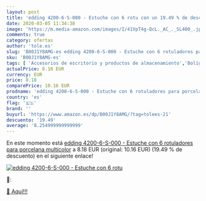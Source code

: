 ```yaml
---
layout: post
title: 'edding 4200-6-S-000 - Estuche con 6 rotu con un 19.49 % de descuento'
date: 2020-03-05 11:34:38
image: 'https://m.media-amazon.com/images/I/41VpT4g-QcL._AC_._SL400_.jpg'
comments: true
category: ofertas
author: 'tole.es'
slug: 'B00J1Y8AMG-es edding 4200-6-S-000 - Estuche con 6 rotuladores para...'
sku: 'B00J1Y8AMG-es'
tags: [ 'Accesorios de escritorio y productos de almacenamiento','Bolígrafos, lápices y útiles de escritura','Costura y manualidades','Dibujo','Estuches escolares','Hogar y cocina','Lápices','Marcadores','Material de oficina','Materiales de dibujo','Materiales, organizadores y dispensadores de escritorio','Oficina y papelería','Portaminas','Rotuladores y subrayadores','Subrayadores','rotuladores', ]
actualPrice: 8.18 EUR
currency: EUR
price: 8.18
comparePrice: 10.16 EUR
prodname: 'edding 4200-6-S-000 - Estuche con 6 rotuladores para porcelana  multicolor'
country: 'es'
flag: '🇪🇸'
brand: ''
buyurl: 'https://www.amazon.es/dp/B00J1Y8AMG/?tag=tolees-21'
descuento: '19.49'
average: '8.254999999999999'
---
```


En este momento está [edding 4200-6-S-000 - Estuche con 6 rotuladores para porcelana  multicolor](https://www.amazon.es/dp/B00J1Y8AMG/?tag=tolees-21) a 8.18 EUR (original: 10.16 EUR) (19.49 %  de descuento) en el siguiente enlace!

[![edding 4200-6-S-000 - Estuche con 6 rotu](https://m.media-amazon.com/images/I/41VpT4g-QcL._AC_._SL400_.jpg)](https://www.amazon.es/dp/B00J1Y8AMG/?tag=tolees-21)

🔎:


[🛒 Aquí!!!](https://www.amazon.es/dp/B00J1Y8AMG/?tag=tolees-21)
